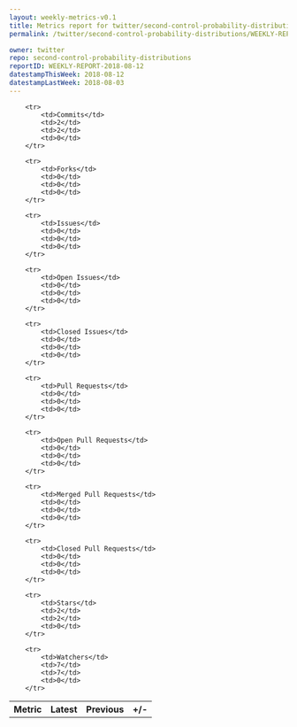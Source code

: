 ```yaml
---
layout: weekly-metrics-v0.1
title: Metrics report for twitter/second-control-probability-distributions | WEEKLY-REPORT-2018-08-12
permalink: /twitter/second-control-probability-distributions/WEEKLY-REPORT-2018-08-12/

owner: twitter
repo: second-control-probability-distributions
reportID: WEEKLY-REPORT-2018-08-12
datestampThisWeek: 2018-08-12
datestampLastWeek: 2018-08-03
---
```




<table style="width: 100%;">
    <tr>
        <th>Metric</th>
        <th>Latest</th>
        <th>Previous</th>
        <th>+/-</th>
    </tr>

        <tr>
            <td>Commits</td>
            <td>2</td>
            <td>2</td>
            <td>0</td>
        </tr>
        
        <tr>
            <td>Forks</td>
            <td>0</td>
            <td>0</td>
            <td>0</td>
        </tr>
        
        <tr>
            <td>Issues</td>
            <td>0</td>
            <td>0</td>
            <td>0</td>
        </tr>
        
        <tr>
            <td>Open Issues</td>
            <td>0</td>
            <td>0</td>
            <td>0</td>
        </tr>
        
        <tr>
            <td>Closed Issues</td>
            <td>0</td>
            <td>0</td>
            <td>0</td>
        </tr>
        
        <tr>
            <td>Pull Requests</td>
            <td>0</td>
            <td>0</td>
            <td>0</td>
        </tr>
        
        <tr>
            <td>Open Pull Requests</td>
            <td>0</td>
            <td>0</td>
            <td>0</td>
        </tr>
        
        <tr>
            <td>Merged Pull Requests</td>
            <td>0</td>
            <td>0</td>
            <td>0</td>
        </tr>
        
        <tr>
            <td>Closed Pull Requests</td>
            <td>0</td>
            <td>0</td>
            <td>0</td>
        </tr>
        
        <tr>
            <td>Stars</td>
            <td>2</td>
            <td>2</td>
            <td>0</td>
        </tr>
        
        <tr>
            <td>Watchers</td>
            <td>7</td>
            <td>7</td>
            <td>0</td>
        </tr>
        
</table>

